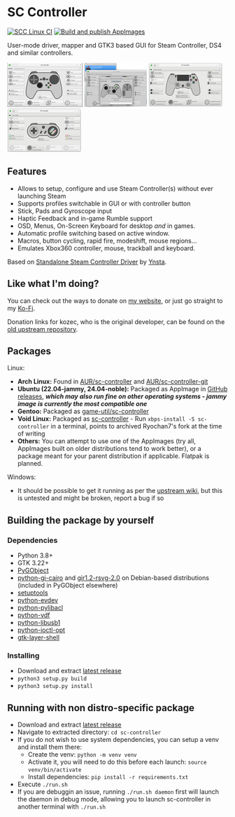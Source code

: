 # SC Controller

[![SCC Linux CI](https://github.com/C0rn3j/sc-controller/actions/workflows/scc-linux.yml/badge.svg)](https://github.com/C0rn3j/sc-controller/actions/workflows/scc-linux.yml) [![Build and publish AppImages](https://github.com/C0rn3j/sc-controller/actions/workflows/appimage.yml/badge.svg)](https://github.com/C0rn3j/sc-controller/actions/workflows/appimage.yml)

User-mode driver, mapper and GTK3 based GUI for Steam Controller, DS4 and similar controllers.

[![screenshot1](docs/screenshot1-tn.png?raw=true)](docs/screenshot1.png?raw=true)
[![screenshot2](docs/screenshot2-tn.png?raw=true)](docs/screenshot2.png?raw=true)
[![screenshot3](docs/screenshot3-tn.png?raw=true)](docs/screenshot3.png?raw=true)
[![screenshot3](docs/screenshot4-tn.png?raw=true)](docs/screenshot4.png?raw=true)

## Features
- Allows to setup, configure and use Steam Controller(s) without ever launching Steam
- Supports profiles switchable in GUI or with controller button
- Stick, Pads and Gyroscope input
- Haptic Feedback and in-game Rumble support
- OSD, Menus, On-Screen Keyboard for desktop *and* in games.
- Automatic profile switching based on active window.
- Macros, button cycling, rapid fire, modeshift, mouse regions...
- Emulates Xbox360 controller, mouse, trackball and keyboard.

Based on [Standalone Steam Controller Driver](https://github.com/ynsta/steamcontroller) by [Ynsta](https://github.com/ynsta).

## Like what I'm doing?

You can check out the ways to donate on [my website](https://rys.rs/donate), or just go straight to my [Ko-Fi](https://ko-fi.com/martinrys).

Donation links for kozec, who is the original developer, can be found on the [old upstream repository](https://github.com/kozec/sc-controller?tab=readme-ov-file#like-what-im-doing).

## Packages

Linux:
  - **Arch Linux:** Found in [AUR/sc-controller](https://aur.archlinux.org/packages/sc-controller/) and [AUR/sc-controller-git](https://aur.archlinux.org/packages/sc-controller-git/)
  - **Ubuntu (22.04-jammy, 24.04-noble):** Packaged as AppImage in [GitHub releases](https://github.com/C0rn3j/sc-controller/releases), ***which may also run fine on other operating systems - jammy image is currently the most compatible one***
  - **Gentoo:** Packaged as [game-util/sc-controller](https://packages.gentoo.org/packages/games-util/sc-controller)
  - **Void Linux:** Packaged as [sc-controller](https://github.com/void-linux/void-packages/blob/master/srcpkgs/sc-controller/template) - Run `xbps-install -S sc-controller` in a terminal, points to archived Ryochan7's fork at the time of writing
  - **Others:** You can attempt to use one of the AppImages (try all, AppImages built on older distributions tend to work better), or a package meant for your parent distribution if applicable. Flatpak is planned.

Windows:
  - It should be possible to get it running as per the [upstream wiki](https://github.com/kozec/sc-controller/wiki/Running-SC-Controller-on-Windows), but this is untested and might be broken, report a bug if so


## Building the package by yourself

### Dependencies
  - Python 3.8+
  - GTK 3.22+
  - [PyGObject](https://live.gnome.org/PyGObject)
  - [python-gi-cairo](https://packages.debian.org/sid/python-gi-cairo) and [gir1.2-rsvg-2.0](https://packages.debian.org/sid/gir1.2-rsvg-2.0) on Debian-based distributions (included in PyGObject elsewhere)
  - [setuptools](https://pypi.python.org/pypi/setuptools)
  - [python-evdev](https://python-evdev.readthedocs.io/en/latest/)
  - [python-pylibacl](http://pylibacl.k1024.org/)
  - [python-vdf](https://pypi.org/project/vdf/)
  - [python-libusb1](https://github.com/vpelletier/python-libusb1)
  - [python-ioctl-opt](https://pypi.org/project/ioctl-opt/)
  - [gtk-layer-shell](https://github.com/wmww/gtk-layer-shell)

### Installing
  - Download and extract [latest release](https://github.com/C0rn3j/sc-controller/releases/latest)
  - `python3 setup.py build`
  - `python3 setup.py install`


## Running with non distro-specific package
  - Download and extract [latest release](https://github.com/C0rn3j/sc-controller/releases/latest)
  - Navigate to extracted directory: `cd sc-controller`
  - If you do not wish to use system dependencies, you can setup a venv and install them there:
    - Create the venv: `python -m venv venv`
    - Activate it, you will need to do this before each launch: `source venv/bin/activate`
    - Install dependencies: `pip install -r requirements.txt`
  - Execute `./run.sh`
  - If you are debuggin an issue, running `./run.sh daemon` first will launch the daemon in debug mode, allowing you to launch sc-controller in another terminal with `./run.sh`
